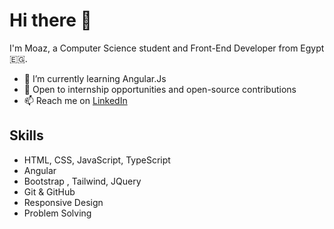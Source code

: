 # Hi there 👋

I'm Moaz, a Computer Science student and Front-End Developer from Egypt 🇪🇬.

- 🌱 I’m currently learning  Angular.Js   
- 💼 Open to internship opportunities and open-source contributions  
- 📫 Reach me on [LinkedIn](https://www.linkedin.com/in/moaz-moustafa-708329367)

## Skills

- HTML, CSS, JavaScript, TypeScript
- Angular
- Bootstrap , Tailwind, JQuery  
- Git & GitHub  
- Responsive Design
- Problem Solving
  
